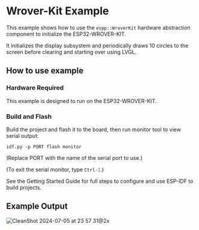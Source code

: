 # Wrover-Kit Example

This example shows how to use the `espp::WroverKit` hardware abstraction component
to initialize the ESP32-WROVER-KIT.

It initializes the display subsystem and periodically draws 10 circles to the
screen before clearing and starting over using LVGL.

## How to use example

### Hardware Required

This example is designed to run on the ESP32-WROVER-KIT.

### Build and Flash

Build the project and flash it to the board, then run monitor tool to view
serial output:

```
idf.py -p PORT flash monitor
```

(Replace PORT with the name of the serial port to use.)

(To exit the serial monitor, type ``Ctrl-]``.)

See the Getting Started Guide for full steps to configure and use ESP-IDF to build projects.

## Example Output

![CleanShot 2024-07-05 at 23 57 31@2x](https://github.com/esp-cpp/espp/assets/213467/4882ea59-19d5-43a8-aa74-99d36de6ab32)
